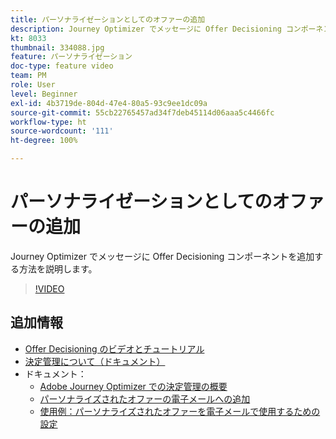 ```yaml
---
title: パーソナライゼーションとしてのオファーの追加
description: Journey Optimizer でメッセージに Offer Decisioning コンポーネントを追加する方法を説明します。
kt: 8033
thumbnail: 334088.jpg
feature: パーソナライゼーション
doc-type: feature video
team: PM
role: User
level: Beginner
exl-id: 4b3719de-804d-47e4-80a5-93c9ee1dc09a
source-git-commit: 55cb22765457ad34f7deb45114d06aaa5c4466fc
workflow-type: ht
source-wordcount: '111'
ht-degree: 100%

---
```


# パーソナライゼーションとしてのオファーの追加

Journey Optimizer でメッセージに Offer Decisioning コンポーネントを追加する方法を説明します。

>[!VIDEO](https://video.tv.adobe.com/v/334088?quality=12)

## 追加情報

* [Offer Decisioning のビデオとチュートリアル](https://experienceleague.adobe.com/docs/offer-decisioning-learn/tutorials/overview.html?lang=ja)
* [決定管理について（ドキュメント）](https://experienceleague.adobe.com/docs/journey-optimizer/using/offer-decisioniong/get-started/starting-offer-decisioning.html?lang=ja)
* ドキュメント：
   * [Adobe Journey Optimizer での決定管理の概要](https://experienceleague.adobe.com/docs/journey-optimizer/using/offer-decisioniong/get-started/starting-offer-decisioning.html?lang=ja)
   * [パーソナライズされたオファーの電子メールへの追加](https://experienceleague.adobe.com/docs/journey-optimizer/using/create-messages/deliver-personalized-offers.html?lang=ja)
   * [使用例：パーソナライズされたオファーを電子メールで使用するための設定](https://experienceleague.adobe.com/docs/journey-optimizer/using/offer-decisioniong/get-started/offers-e2e.html?lang=ja)
